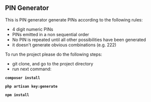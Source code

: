 ## PIN Generator

This is PIN generator generate PINs according to the following rules:

-   4 digit numeric PINs
-   PINs emitted in a non sequential order
-   No PIN is repeated until all other possibilities have been generated
-   it doesn't generate obvious combinations (e.g. 222)

To run the project please do the following steps:

-   git clone, and go to the project directory
-   run next command:

**`composer install`**

**`php artisan key:generate`**

**`npm install `**
